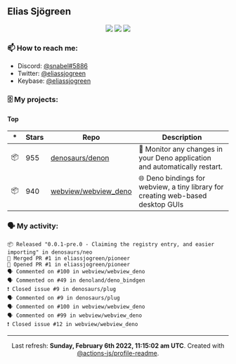 ## Elias Sjögreen

<p align="center">
  <img src="https://img.shields.io/badge/🎂-dec. 2003-success" />
  <img src="https://img.shields.io/badge/🌎-Stockholm-informational" />
  <img src="https://img.shields.io/badge/👦-He/Him-informational" />
</p>

### 📫 How to reach me:

- Discord: [@snabel#5886](https://discord.com/users/267978757799673866)
- Twitter: [@eliassjogreen](https://twitter.com/eliassjogreen)
- Keybase: [@eliassjogreen](https://keybase.io/eliassjogreen)

### 🗄 My projects:

#### Top
|*|Stars|Repo|Description|
|---|---|---|---|
| 📦 | 955 | [denosaurs/denon](https://github.com/denosaurs/denon) | 👀 Monitor any changes in your Deno application and automatically restart. |
| 📦 | 940 | [webview/webview_deno](https://github.com/webview/webview_deno) | 🌐 Deno bindings for webview, a tiny library for creating web-based desktop GUIs |

### 🗣 My activity:

```
📦 Released "0.0.1-pre.0 - Claiming the registry entry, and easier importing" in denosaurs/neo
🎉 Merged PR #1 in eliassjogreen/pioneer
💪 Opened PR #1 in eliassjogreen/pioneer
🗣 Commented on #100 in webview/webview_deno
🗣 Commented on #49 in denoland/deno_bindgen
❗️ Closed issue #9 in denosaurs/plug
🗣 Commented on #9 in denosaurs/plug
🗣 Commented on #100 in webview/webview_deno
🗣 Commented on #99 in webview/webview_deno
❗️ Closed issue #12 in webview/webview_deno
```

------------
<p align="center">Last refresh: <b>Sunday, February 6th 2022, 11:15:02 am UTC</b>. Created with <a href=https://github.com/marketplace/actions/profile-readme>@actions-js/profile-readme</a>.</p>
